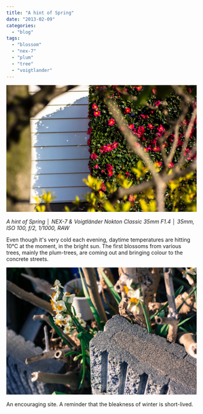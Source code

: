 ```yaml
---
title: "A hint of Spring"
date: "2013-02-09"
categories: 
  - "blog"
tags: 
  - "blossom"
  - "nex-7"
  - "plum"
  - "tree"
  - "voigtlander"
---
```


![DSC03046.jpg](/assets/images/a01c8-dsc03046.jpg)

_A hint of Spring │ NEX-7 & Voigtländer Nokton Classic 35mm F1.4 │ 35mm, ISO 100, f/2, 1/1000, RAW_

Even though it's very cold each evening, daytime temperatures are hitting 10°C at the moment, in the bright sun. The first blossoms from various trees, mainly the plum-trees, are coming out and bringing colour to the concrete streets.

[![](/assets/images/2faa6-dsc03077.jpg "DSC03077")](https://exportforscript.wordpress.com/wp-content/uploads/2013/02/2faa6-dsc03077.jpg)

An encouraging site. A reminder that the bleakness of winter is short-lived.
